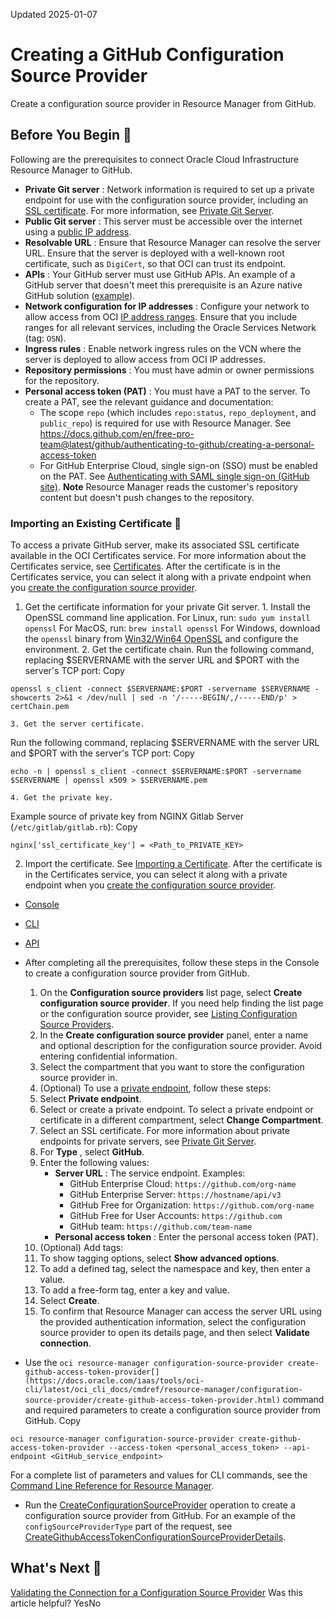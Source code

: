 Updated 2025-01-07
# Creating a GitHub Configuration Source Provider
Create a configuration source provider in Resource Manager from GitHub.
## Before You Begin 🔗 
Following are the prerequisites to connect Oracle Cloud Infrastructure Resource Manager to GitHub.
  * **Private Git server** : Network information is required to set up a private endpoint for use with the configuration source provider, including an [SSL certificate](https://docs.oracle.com/en-us/iaas/Content/ResourceManager/Tasks/create-csp-github.htm#import-cert "To access a private GitHub server, make its associated SSL certificate available in the OCI Certificates service."). For more information, see [Private Git Server](https://docs.oracle.com/en-us/iaas/Content/ResourceManager/Tasks/private-endpoints.htm#private-git "Give Resource Manager access to a Git server that isn't accessible over the internet. User these instructions for a private server that you host at Oracle Cloud Infrastructure or on-premises.").
  * **Public Git server** : This server must be accessible over the internet using a [public IP address](https://docs.oracle.com/iaas/Content/Network/Tasks/managingpublicIPs.htm).
  * **Resolvable URL** : Ensure that Resource Manager can resolve the server URL. Ensure that the server is deployed with a well-known root certificate, such as `DigiCert`, so that OCI can trust its endpoint.
  * **APIs** : Your GitHub server must use GitHub APIs. An example of a GitHub server that doesn't meet this prerequisite is an Azure native GitHub solution ([example](https://docs.microsoft.com/en-us/azure/devops/boards/github/connect-on-premises-to-github)).
  * **Network configuration for IP addresses** : Configure your network to allow access from OCI [IP address ranges](https://docs.oracle.com/iaas/Content/General/Concepts/addressranges.htm). Ensure that you include ranges for all relevant services, including the Oracle Services Network (tag: `OSN`).
  * **Ingress rules** : Enable network ingress rules on the VCN where the server is deployed to allow access from OCI IP addresses.
  * **Repository permissions** : You must have admin or owner permissions for the repository. 
  * **Personal access token (PAT)** : You must have a PAT to the server. To create a PAT, see the relevant guidance and documentation:
    * The scope `repo` (which includes `repo:status`, `repo_deployment`, and `public_repo`) is required for use with Resource Manager. See <https://docs.github.com/en/free-pro-team@latest/github/authenticating-to-github/creating-a-personal-access-token>
    * For GitHub Enterprise Cloud, single sign-on (SSO) must be enabled on the PAT. See [Authenticating with SAML single sign-on (GitHub site)](https://docs.github.com/en/authentication/authenticating-with-saml-single-sign-on).
**Note** Resource Manager reads the customer's repository content but doesn't push changes to the repository.


### Importing an Existing Certificate 🔗 
To access a private GitHub server, make its associated SSL certificate available in the OCI Certificates service.
For more information about the Certificates service, see [Certificates](https://docs.oracle.com/iaas/Content/certificates/home.htm).
After the certificate is in the Certificates service, you can select it along with a private endpoint when you [create the configuration source provider](https://docs.oracle.com/en-us/iaas/Content/ResourceManager/Tasks/create-csp.htm#top "Create a configuration source provider in Resource Manager.").
  1. Get the certificate information for your private Git server.
    1. Install the OpenSSL command line application.
For Linux, run: `sudo yum install openssl`
For MacOS, run: `brew install openssl`
For Windows, download the `openssl` binary from [Win32/Win64 OpenSSL](https://slproweb.com/products/Win32OpenSSL.html) and configure the environment.
    2. Get the certificate chain.
Run the following command, replacing $SERVERNAME with the server URL and $PORT with the server's TCP port:
Copy
```
openssl s_client -connect $SERVERNAME:$PORT -servername $SERVERNAME -showcerts 2>&1 < /dev/null | sed -n '/-----BEGIN/,/-----END/p' > certChain.pem
```

    3. Get the server certificate.
Run the following command, replacing $SERVERNAME with the server URL and $PORT with the server's TCP port:
Copy
```
echo -n | openssl s_client -connect $SERVERNAME:$PORT -servername $SERVERNAME | openssl x509 > $SERVERNAME.pem
```

    4. Get the private key.
Example source of private key from NGINX Gitlab Server (`/etc/gitlab/gitlab.rb`):
Copy
```
nginx['ssl_certificate_key'] = <Path_to_PRIVATE_KEY>
```

  2. Import the certificate.
See [Importing a Certificate](https://docs.oracle.com/iaas/Content/certificates/importing-certificate.htm).
After the certificate is in the Certificates service, you can select it along with a private endpoint when you [create the configuration source provider](https://docs.oracle.com/en-us/iaas/Content/ResourceManager/Tasks/create-csp.htm#top "Create a configuration source provider in Resource Manager.").


  * [Console](https://docs.oracle.com/en-us/iaas/Content/ResourceManager/Tasks/create-csp-github.htm)
  * [CLI](https://docs.oracle.com/en-us/iaas/Content/ResourceManager/Tasks/create-csp-github.htm)
  * [API](https://docs.oracle.com/en-us/iaas/Content/ResourceManager/Tasks/create-csp-github.htm)


  * After completing all the prerequisites, follow these steps in the Console to create a configuration source provider from GitHub.
    1. On the **Configuration source providers** list page, select **Create configuration source provider**. If you need help finding the list page or the configuration source provider, see [Listing Configuration Source Providers](https://docs.oracle.com/en-us/iaas/Content/ResourceManager/Tasks/list-csp.htm#top "List configuration source providers in Resource Manager.").
    2. In the **Create configuration source provider** panel, enter a name and optional description for the configuration source provider. Avoid entering confidential information.
    3. Select the compartment that you want to store the configuration source provider in.
    4. (Optional) To use a [private endpoint](https://docs.oracle.com/en-us/iaas/Content/ResourceManager/Tasks/private-endpoints.htm#top "Create, edit, and delete private endpoints in Resource Manager."), follow these steps:
      1. Select **Private endpoint**.
      2. Select or create a private endpoint. To select a private endpoint or certificate in a different compartment, select **Change Compartment**.
      3. Select an SSL certificate.
For more information about private endpoints for private servers, see [Private Git Server](https://docs.oracle.com/en-us/iaas/Content/ResourceManager/Tasks/private-endpoints.htm#private-git "Give Resource Manager access to a Git server that isn't accessible over the internet. User these instructions for a private server that you host at Oracle Cloud Infrastructure or on-premises.").
    5. For **Type** , select **GitHub**.
    6. Enter the following values:
       * **Server URL** : The service endpoint.
Examples:
         * GitHub Enterprise Cloud: `https://github.com/org-name`
         * GitHub Enterprise Server: `https://hostname/api/v3`
         * GitHub Free for Organization: `https://github.com/org-name`
         * GitHub Free for User Accounts: `https://github.com`
         * GitHub team: `https://github.com/team-name`
       * **Personal access token** : Enter the personal access token (PAT).
    7. (Optional) Add tags:
      1. To show tagging options, select **Show advanced options**.
      2. To add a defined tag, select the namespace and key, then enter a value.
      3. To add a free-form tag, enter a key and value.
    8. Select **Create**.
    9. To confirm that Resource Manager can access the server URL using the provided authentication information, select the configuration source provider to open its details page, and then select **Validate connection**.
  * Use the `oci resource-manager configuration-source-provider create-github-access-token-provider[](https://docs.oracle.com/iaas/tools/oci-cli/latest/oci_cli_docs/cmdref/resource-manager/configuration-source-provider/create-github-access-token-provider.html)` command and required parameters to create a configuration source provider from GitHub.
Copy
```
oci resource-manager configuration-source-provider create-github-access-token-provider --access-token <personal_access_token> --api-endpoint <GitHub_service_endpoint>
```

For a complete list of parameters and values for CLI commands, see the [Command Line Reference for Resource Manager](https://docs.oracle.com/iaas/tools/oci-cli/latest/oci_cli_docs/cmdref/resource-manager.html).
  * Run the [CreateConfigurationSourceProvider](https://docs.oracle.com/iaas/api/#/en/resourcemanager/latest/ConfigurationSourceProvider/CreateConfigurationSourceProvider) operation to create a configuration source provider from GitHub.
For an example of the `configSourceProviderType` part of the request, see [CreateGithubAccessTokenConfigurationSourceProviderDetails](https://docs.oracle.com/iaas/api/#/en/resourcemanager/latest/datatypes/CreateGithubAccessTokenConfigurationSourceProviderDetails).


## What's Next 🔗 
[Validating the Connection for a Configuration Source Provider](https://docs.oracle.com/en-us/iaas/Content/ResourceManager/Tasks/validate-connection-csp.htm#top "Confirm that Resource Manager can access a configuration source provider's server URL with the provided authentication information. You can validate a connection by using the Console only.")
Was this article helpful?
YesNo


